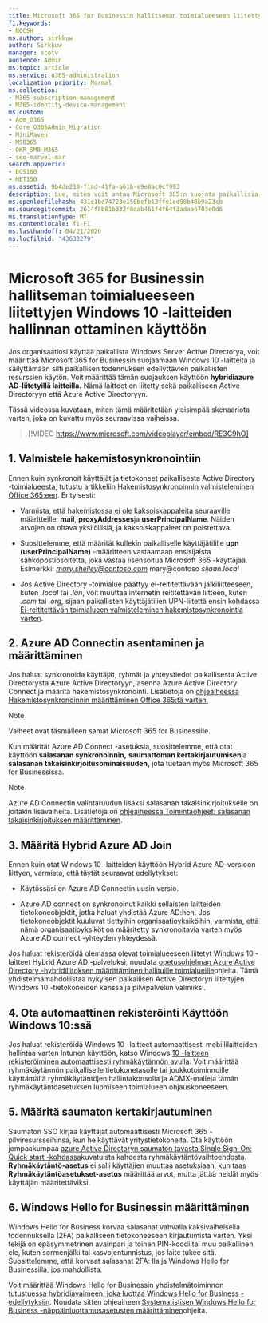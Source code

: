 ```yaml
---
title: Microsoft 365 for Businessin hallitseman toimialueeseen liitettyjen Windows 10 -laitteiden hallinnan ottaminen käyttöön
f1.keywords:
- NOCSH
ms.author: sirkkuw
author: Sirkkuw
manager: scotv
audience: Admin
ms.topic: article
ms.service: o365-administration
localization_priority: Normal
ms.collection:
- M365-subscription-management
- M365-identity-device-management
ms.custom:
- Adm_O365
- Core_O365Admin_Migration
- MiniMaven
- MSB365
- OKR_SMB_M365
- seo-marvel-mar
search.appverid:
- BCS160
- MET150
ms.assetid: 9b4de218-f1ad-41fa-a61b-e9e8ac0cf993
description: Lue, miten voit antaa Microsoft 365:n suojata paikallisia Active-Directoryyn liitettyjä Windows 10 -laitteita muutamassa vaiheessa.
ms.openlocfilehash: 431c1be74723e156befb13ffe1ed98b48b9a23cb
ms.sourcegitcommit: 2614f8b81b332f8dab461f4f64f3adaa6703e0d6
ms.translationtype: MT
ms.contentlocale: fi-FI
ms.lasthandoff: 04/21/2020
ms.locfileid: "43633279"
---
```

# <a name="enable-domain-joined-windows-10-devices-to-be-managed-by-microsoft-365-for-business"></a>Microsoft 365 for Businessin hallitseman toimialueeseen liitettyjen Windows 10 -laitteiden hallinnan ottaminen käyttöön

Jos organisaatiosi käyttää paikallista Windows Server Active Directorya, voit määrittää Microsoft 365 for Businessin suojaamaan Windows 10 -laitteita ja säilyttämään silti paikallisen todennuksen edellyttävien paikallisten resurssien käytön.
Voit määrittää tämän suojauksen käyttöön **hybridiazure AD-liitetyillä laitteilla.** Nämä laitteet on liitetty sekä paikalliseen Active Directoryyn että Azure Active Directoryyn.

Tässä videossa kuvataan, miten tämä määritetään yleisimpää skenaariota varten, joka on kuvattu myös seuraavissa vaiheissa.

> [!VIDEO https://www.microsoft.com/videoplayer/embed/RE3C9hO]
  

## <a name="1-prepare-for-directory-synchronization"></a>1. Valmistele hakemistosynkronointiin 

Ennen kuin synkronoit käyttäjät ja tietokoneet paikallisesta Active Directory -toimialueesta, tutustu artikkeliin [Hakemistosynkronoinnin valmisteleminen Office 365:een](https://docs.microsoft.com/office365/enterprise/prepare-for-directory-synchronization). Erityisesti:

   - Varmista, että hakemistossa ei ole kaksoiskappaleita seuraaville määritteille: **mail**, **proxyAddresses**ja **userPrincipalName**. Näiden arvojen on oltava yksilöllisiä, ja kaksoiskappaleet on poistettava.
   
   - Suosittelemme, että määrität kullekin paikalliselle käyttäjätilille **upn (userPrincipalName)** -määritteen vastaamaan ensisijaista sähköpostiosoitetta, joka vastaa lisensoitua Microsoft 365 -käyttäjää. Esimerkki: *mary.shelley@contoso.com* mary@contoso *sijaan.local*
   
   - Jos Active Directory -toimialue päättyy ei-reititettävään jälkiliitteeseen, kuten *.local* tai *.lan*, voit muuttaa internetin reititettävän liitteen, kuten *.com* tai *.org*, sijaan paikallisten käyttäjätilien UPN-liitettä ensin kohdassa [Ei-reititettävän toimialueen valmisteleminen hakemistosynkronointia varten](https://docs.microsoft.com/office365/enterprise/prepare-a-non-routable-domain-for-directory-synchronization). 

## <a name="2-install-and-configure-azure-ad-connect"></a>2. Azure AD Connectin asentaminen ja määrittäminen

Jos haluat synkronoida käyttäjät, ryhmät ja yhteystiedot paikallisesta Active Directorysta Azure Active Directoryyn, asenna Azure Active Directory Connect ja määritä hakemistosynkronointi. Lisätietoja on [ohjeaiheessa Hakemistosynkronoinnin määrittäminen Office 365:tä varten.](https://support.office.com/article/1b3b5318-6977-42ed-b5c7-96fa74b08846)

> [!NOTE]
> Vaiheet ovat täsmälleen samat Microsoft 365 for Businessille. 

Kun määrität Azure AD Connect -asetuksia, suosittelemme, että otat käyttöön **salasanan synkronoinnin,** **saumattoman kertakirjautumisen**ja **salasanan takaisinkirjoitusominaisuuden,** jota tuetaan myös Microsoft 365 for Businessissa.

> [!NOTE]
> Azure AD Connectin valintaruudun lisäksi salasanan takaisinkirjoitukselle on joitakin lisävaiheita. Lisätietoja on [ohjeaiheessa Toimintaohjeet: salasanan takaisinkirjoituksen määrittäminen](https://docs.microsoft.com/azure/active-directory/authentication/howto-sspr-writeback). 

## <a name="3-configure-hybrid-azure-ad-join"></a>3. Määritä Hybrid Azure AD Join

Ennen kuin otat Windows 10 -laitteiden käyttöön Hybrid Azure AD-versioon liittyen, varmista, että täytät seuraavat edellytykset:

   - Käytössäsi on Azure AD Connectin uusin versio.

   - Azure AD connect on synkronoinut kaikki sellaisten laitteiden tietokoneobjektit, jotka haluat yhdistää Azure AD:hen. Jos tietokoneobjektit kuuluvat tiettyihin organisaatioyksiköihin, varmista, että nämä organisaatioyksiköt on määritetty synkronoitavia varten myös Azure AD connect -yhteyden yhteydessä.

Jos haluat rekisteröidä olemassa olevat toimialueeseen liitetyt Windows 10 -laitteet Hybrid Azure AD -palveluksi, noudata [opetusohjelman Azure Active Directory -hybridiliitoksen määrittäminen hallituille toimialueille](https://docs.microsoft.com/azure/active-directory/devices/hybrid-azuread-join-managed-domains#configure-hybrid-azure-ad-join)ohjeita. Tämä yhdistelmämahdollistaa nykyisen paikallisen Active Directoryn liitettyjen Windows 10 -tietokoneiden kanssa ja pilvipalvelun valmiiksi.
    
## <a name="4-enable-automatic-enrollment-for-windows-10"></a>4. Ota automaattinen rekisteröinti Käyttöön Windows 10:ssä

 Jos haluat rekisteröidä Windows 10 -laitteet automaattisesti mobiililaitteiden hallintaa varten Intunen käyttöön, katso Windows [10 -laitteen rekisteröiminen automaattisesti ryhmäkäytännön avulla](https://docs.microsoft.com/windows/client-management/mdm/enroll-a-windows-10-device-automatically-using-group-policy). Voit määrittää ryhmäkäytännön paikalliselle tietokonetasolle tai joukkotoiminnoille käyttämällä ryhmäkäytäntöjen hallintakonsolia ja ADMX-malleja tämän ryhmäkäytäntöasetuksen luomiseen toimialueen ohjauskoneeseen.

## <a name="5-configure-seamless-single-sign-on"></a>5. Määritä saumaton kertakirjautuminen

  Saumaton SSO kirjaa käyttäjät automaattisesti Microsoft 365 -pilviresursseihinsa, kun he käyttävät yritystietokoneita. Ota käyttöön jompaakumpaa [azure Active Directoryn saumaton tavasta Single Sign-On: Quick start -kohdassa](https://docs.microsoft.com/azure/active-directory/hybrid/how-to-connect-sso-quick-start#step-2-enable-the-feature)kuvatuista kahdesta ryhmäkäytäntövaihtoehdosta. **Ryhmäkäytäntö-asetus** ei salli käyttäjien muuttaa asetuksiaan, kun taas **Ryhmäkäytäntöasetukset-asetus** määrittää arvot, mutta jättää heidät myös käyttäjän määritettäviksi.

## <a name="6-set-up-windows-hello-for-business"></a>6. Windows Hello for Businessin määrittäminen

 Windows Hello for Business korvaa salasanat vahvalla kaksivaiheisella todennuksella (2FA) paikalliseen tietokoneeseen kirjautumista varten. Yksi tekijä on epäsymmetrinen avainpari ja toinen PIN-koodi tai muu paikallinen ele, kuten sormenjälki tai kasvojentunnistus, jos laite tukee sitä. Suosittelemme, että korvaat salasanat 2FA: lla ja Windows Hello for Businessilla, jos mahdollista.

Voit määrittää Windows Hello for Businessin yhdistelmätoiminnon [tutustuessa hybridiavaimeen, joka luottaa Windows Hello for Business -edellytyksiin](https://docs.microsoft.com/windows/security/identity-protection/hello-for-business/hello-hybrid-key-trust-prereqs). Noudata sitten ohjeaiheen [Systematistisen Windows Hello for Business -näppäinluottamusasetusten määrittäminen](https://docs.microsoft.com/windows/security/identity-protection/hello-for-business/hello-hybrid-key-whfb-settings)ohjeita. 
